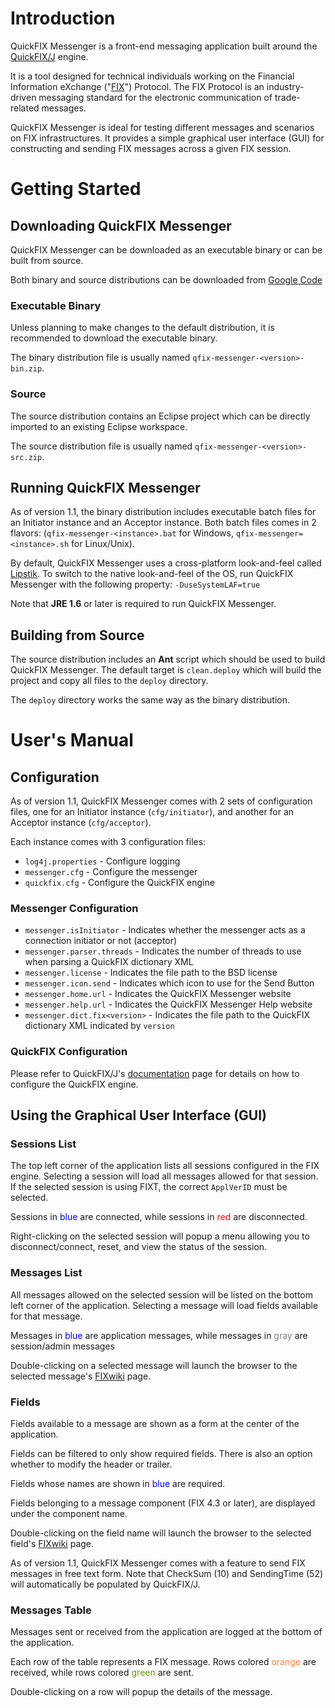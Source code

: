 # Introduction #

QuickFIX Messenger is a front-end messaging application built around the [QuickFIX/J](http://www.quickfixj.org) engine.

It is a tool designed for technical individuals working on the Financial Information eXchange ("[FIX](http://fixprotocol.org/)") Protocol. The FIX Protocol is an industry-driven messaging standard for the electronic communication of trade-related messages.

QuickFIX Messenger is ideal for testing different messages and scenarios on FIX infrastructures. It provides a simple graphical user interface (GUI) for constructing and sending FIX messages across a given FIX session.

# Getting Started #

## Downloading QuickFIX Messenger ##
QuickFIX Messenger can be downloaded as an executable binary or can be built from source.

Both binary and source distributions can be downloaded from [Google Code](http://code.google.com/p/quickfix-messenger/downloads/list)

### Executable Binary ###
Unless planning to make changes to the default distribution, it is recommended to download the executable binary.

The binary distribution file is usually named `qfix-messenger-<version>-bin.zip`.

### Source ###
The source distribution contains an Eclipse project which can be directly imported to an existing Eclipse workspace.

The source distribution file is usually named `qfix-messenger-<version>-src.zip`.

## Running QuickFIX Messenger ##
As of version 1.1, the binary distribution includes executable batch files for an Initiator instance and an Acceptor instance. Both batch files comes in 2 flavors: (`qfix-messenger-<instance>.bat` for Windows, `qfix-messenger=<instance>.sh` for Linux/Unix).

By default, QuickFIX Messenger uses a cross-platform look-and-feel called [Lipstik](http://sourceforge.net/projects/lipstiklf/). To switch to the native look-and-feel of the OS, run QuickFIX Messenger with the following property:
`-DuseSystemLAF=true`

Note that **JRE 1.6** or later is required to run QuickFIX Messenger.

## Building from Source ##
The source distribution includes an **Ant** script which should be used to build QuickFIX Messenger. The default target is `clean.deploy` which will build the project and copy all files to the `deploy` directory.

The `deploy` directory works the same way as the binary distribution.

# User's Manual #

## Configuration ##
As of version 1.1, QuickFIX Messenger comes with 2 sets of configuration files, one for an Initiator instance (`cfg/initiator`), and another for an Acceptor instance (`cfg/acceptor`).

Each instance comes with 3 configuration files:
  * `log4j.properties` - Configure logging
  * `messenger.cfg` - Configure the messenger
  * `quickfix.cfg` - Configure the QuickFIX engine

### Messenger Configuration ###
  * `messenger.isInitiator` - Indicates whether the messenger acts as a connection initiator or not (acceptor)
  * `messenger.parser.threads` - Indicates the number of threads to use when parsing a QuickFIX dictionary XML
  * `messenger.license` - Indicates the file path to the BSD license
  * `messenger.icon.send` - Indicates which icon to use for the Send Button
  * `messenger.home.url` - Indicates the QuickFIX Messenger website
  * `messenger.help.url` - Indicates the QuickFIX Messenger Help website
  * `messenger.dict.fix<version>` - Indicates the file path to the QuickFIX dictionary XML indicated by `version`

### QuickFIX Configuration ###
Please refer to QuickFIX/J's [documentation](http://www.quickfixj.org/quickfixj/usermanual/1.5.0/usage/configuration.html) page for details on how to configure the QuickFIX engine.

## Using the Graphical User Interface (GUI) ##

### Sessions List ###
The top left corner of the application lists all sessions configured in the FIX engine. Selecting a session will load all messages allowed for that session. If the selected session is using FIXT, the correct `ApplVerID` must be selected.

Sessions in <font color='blue'>blue</font> are connected, while sessions in <font color='red'>red</font> are disconnected.

Right-clicking on the selected session will popup a menu allowing you to disconnect/connect, reset, and view the status of the session.

### Messages List ###
All messages allowed on the selected session will be listed on the bottom left corner of the application. Selecting a message will load fields available for that message.

Messages in <font color='blue'>blue</font> are application messages, while messages in <font color='gray'>gray</font> are session/admin messages

Double-clicking on a selected message will launch the browser to the selected message's [FIXwiki](http://fixwiki.org/) page.

### Fields ###
Fields available to a message are shown as a form at the center of the application.

Fields can be filtered to only show required fields. There is also an option whether to modify the header or trailer.

Fields whose names are shown in <font color='blue'>blue</font> are required.

Fields belonging to a message component (FIX 4.3 or later), are displayed under the component name.

Double-clicking on the field name will launch the browser to the selected field's [FIXwiki](http://fixwiki.org/) page.

As of version 1.1, QuickFIX Messenger comes with a feature to send FIX messages in free text form. Note that CheckSum (10) and SendingTime (52) will automatically be populated by QuickFIX/J.

### Messages Table ###
Messages sent or received from the application are logged at the bottom of the application.

Each row of the table represents a FIX message. Rows colored <font color='#FF8040'>orange</font> are received, while rows colored <font color='#669900'>green</font> are sent.

Double-clicking on a row will popup the details of the message.